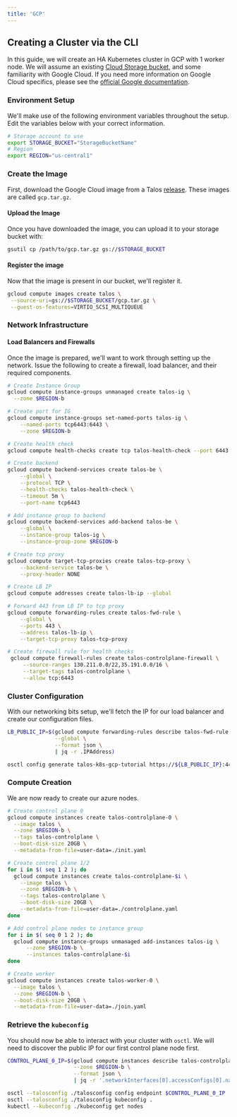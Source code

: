 ```yaml
---
title: 'GCP'
---
```


## Creating a Cluster via the CLI

In this guide, we will create an HA Kubernetes cluster in GCP with 1 worker node.
We will assume an existing [Cloud Storage bucket](https://cloud.google.com/storage/docs/creating-buckets), and some familiarity with Google Cloud.
If you need more information on Google Cloud specifics, please see the [official Google documentation](https://cloud.google.com/docs/).

### Environment Setup

We'll make use of the following environment variables throughout the setup.
Edit the variables below with your correct information.

```bash
# Storage account to use
export STORAGE_BUCKET="StorageBucketName"
# Region
export REGION="us-central1"
```

### Create the Image

First, download the Google Cloud image from a Talos [release](https://github.com/talos-systems/talos/releases).
These images are called `gcp.tar.gz`.

#### Upload the Image

Once you have downloaded the image, you can upload it to your storage bucket with:

```bash
gsutil cp /path/to/gcp.tar.gz gs://$STORAGE_BUCKET
```

#### Register the image

Now that the image is present in our bucket, we'll register it.

```bash
gcloud compute images create talos \
 --source-uri=gs://$STORAGE_BUCKET/gcp.tar.gz \
 --guest-os-features=VIRTIO_SCSI_MULTIQUEUE
```

### Network Infrastructure

#### Load Balancers and Firewalls

Once the image is prepared, we'll want to work through setting up the network.
Issue the following to create a firewall, load balancer, and their required components.

```bash
# Create Instance Group
gcloud compute instance-groups unmanaged create talos-ig \
  --zone $REGION-b

# Create port for IG
gcloud compute instance-groups set-named-ports talos-ig \
    --named-ports tcp6443:6443 \
    --zone $REGION-b

# Create health check
gcloud compute health-checks create tcp talos-health-check --port 6443

# Create backend
gcloud compute backend-services create talos-be \
    --global \
    --protocol TCP \
    --health-checks talos-health-check \
    --timeout 5m \
    --port-name tcp6443

# Add instance group to backend
gcloud compute backend-services add-backend talos-be \
    --global \
    --instance-group talos-ig \
    --instance-group-zone $REGION-b

# Create tcp proxy
gcloud compute target-tcp-proxies create talos-tcp-proxy \
    --backend-service talos-be \
    --proxy-header NONE

# Create LB IP
gcloud compute addresses create talos-lb-ip --global

# Forward 443 from LB IP to tcp proxy
gcloud compute forwarding-rules create talos-fwd-rule \
    --global \
    --ports 443 \
    --address talos-lb-ip \
    --target-tcp-proxy talos-tcp-proxy

# Create firewall rule for health checks
 gcloud compute firewall-rules create talos-controlplane-firewall \
     --source-ranges 130.211.0.0/22,35.191.0.0/16 \
     --target-tags talos-controlplane \
     --allow tcp:6443
```

### Cluster Configuration

With our networking bits setup, we'll fetch the IP for our load balancer and create our configuration files.

```bash
LB_PUBLIC_IP=$(gcloud compute forwarding-rules describe talos-fwd-rule \
               --global \
               --format json \
               | jq -r .IPAddress)

osctl config generate talos-k8s-gcp-tutorial https://${LB_PUBLIC_IP}:443
```

### Compute Creation

We are now ready to create our azure nodes.

```bash
# Create control plane 0
gcloud compute instances create talos-controlplane-0 \
  --image talos \
  --zone $REGION-b \
  --tags talos-controlplane \
  --boot-disk-size 20GB \
  --metadata-from-file=user-data=./init.yaml

# Create control plane 1/2
for i in $( seq 1 2 ); do
  gcloud compute instances create talos-controlplane-$i \
    --image talos \
    --zone $REGION-b \
    --tags talos-controlplane \
    --boot-disk-size 20GB \
    --metadata-from-file=user-data=./controlplane.yaml
done

# Add control plane nodes to instance group
for i in $( seq 0 1 2 ); do
  gcloud compute instance-groups unmanaged add-instances talos-ig \
      --zone $REGION-b \
      --instances talos-controlplane-$i
done

# Create worker
gcloud compute instances create talos-worker-0 \
  --image talos \
  --zone $REGION-b \
  --boot-disk-size 20GB \
  --metadata-from-file=user-data=./join.yaml
```

### Retrieve the `kubeconfig`

You should now be able to interact with your cluster with `osctl`.
We will need to discover the public IP for our first control plane node first.

```bash
CONTROL_PLANE_0_IP=$(gcloud compute instances describe talos-controlplane-0 \
                     --zone $REGION-b \
                     --format json \
                     | jq -r '.networkInterfaces[0].accessConfigs[0].natIP')

osctl --talosconfig ./talosconfig config endpoint $CONTROL_PLANE_0_IP
osctl --talosconfig ./talosconfig kubeconfig .
kubectl --kubeconfig ./kubeconfig get nodes
